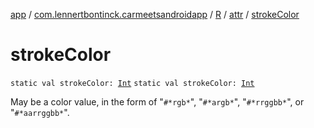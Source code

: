 [app](../../../index.md) / [com.lennertbontinck.carmeetsandroidapp](../../index.md) / [R](../index.md) / [attr](index.md) / [strokeColor](./stroke-color.md)

# strokeColor

`static val strokeColor: `[`Int`](https://kotlinlang.org/api/latest/jvm/stdlib/kotlin/-int/index.html)
`static val strokeColor: `[`Int`](https://kotlinlang.org/api/latest/jvm/stdlib/kotlin/-int/index.html)

May be a color value, in the form of "`#*rgb*`", "`#*argb*`", "`#*rrggbb*`", or "`#*aarrggbb*`".

